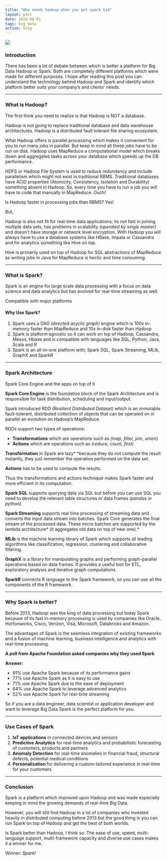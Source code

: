 ```yaml
---
title: "Who needs hadoop when you got spark kid"
layout: post
date: 2018-08-01
tags: big data
active: blog
---
```


![](https://cdn-images-1.medium.com/max/800/1*werWYHBM-6yVwRlMQat1aQ.jpeg)

### Introduction

There has been a lot of debate between which is better a platform for Big Data
Hadoop or Spark. Both are completely different platforms which were made for
different purposes. I hope after reading this post you can understand the
technology behind Hadoop and Spark and identify which platform better suits your
company’s and clients’ needs.

*****

### What is Hadoop?

The first think you need to realize is that Hadoop is NOT a database.

Hadoop is not going to replace traditional database and data warehouse
architectures. Hadoop is a distributed fault tolerant file sharing ecosystem.

What Hadoop offers is parallel processing which makes it convenient for you to
run many jobs in parallel. But keep in mind all these jobs have to be run on
disk. Hadoop uses MapReduce a computational model which breaks down and
aggregates tasks across your database which speeds up the DB performance.

HDFS or Hadoop File System is used to reduce redundancy and include parallelism
which might not exist in traditional RBMS. Traditional databases have ACID
properties (Atomicity, Consistency, Isolation and Durability) something absent
in Hadoop. So, every time you have to run a job you will have to code that
manually in MapReduce. Ouch!

Is Hadoop faster in processing jobs than RBMS? Yes!

But,

Hadoop is also not fit for real-time data applications; its not fast in joining
multiple data sets, has problems in scalability *(operated by single master)*
and doesn't have storage or network level encryption. With Hadoop you will
always have to use a database systems like HBase, Impala or Cassandra and for
analytics something like Hive on top.

Hive is primarily used on top of Hadoop for SQL abstractions of MapReduce as
writing jobs in Java for MapReduce is hectic and time consuming.

*****

### What is Spark?

Spark is an engine for large scale data processing with a focus on data science
and data analytics but has evolved for real-time streaming as well.

<span class="figcaption_hack">Compatible with major platforms</span>

#### Why Use Spark?

1.  Spark uses a DAG *(directed acyclic graph)* engine which is 100x in-memory
faster than MapReduce and 10x in-disk faster than Hadoop
1.  Spark is platform agnostic so it can work on top of Hadoop, Cassandra, Mesos,
Hbase and is compatible with languages like SQL, Python, Java, Scala and R
1.  Spark is an all-in-one platform with; Spark SQL, Spark Streaming, MLib, GraphX
and SparkR

*****

### Spark Architecture

<span class="figcaption_hack">Spark Core Engine and the apps on top of it</span>

**Spark Core Engine** is the foundation block of the Spark Architecture and is
responsible for task distribution, scheduling and input/output.

Spark introduced RDD *(Resilient Distributed Dataset)* which is an immutable
fault-tolerant, distributed collection of objects that can be operated on in
parallel an evolution on Hadoop’s MapReduce.

RDDs support two types of operations:

* **Transformations** which are operations such as *(map, filter, join, union)*
* **Actions** which are operations such as *(reduce, count, first)*

**Transformation** in Spark are lazy* *because they do not compute the result
instantly, they just remember the operation performed on the data set.

**Actions** has to be used to compute the results.

Thus the transformations and actions technique makes Spark faster and more
efficient in its computation.

**Spark SQL** supports querying data via SQL but before you can use SQL you need
to develop the relevant table structures or data frames *(pandas in python).*

**Spark Streaming** supports real time processing of streaming data and converts
the input data stream into batches. Spark Core generates the final stream of the
processed data. These micro batches are supported by the lambda architecture*
(it aggregates old data on top of new one).*

**MLib** is the machine learning library of Spark which supports all leading
algorithms like classification, regression, clustering and collaborative
filtering.

**GraphX** is a library for manipulating graphs and performing graph-parallel
operations based on data frames. It provides a useful tool for ETL, exploratory
analysis and iterative graph computations.

**SparkR** connects R language to the Spark framework, so you can use all the
components of the R framework.

*****

### Why Spark is better?

Before 2013, Hadoop was the king of data processing but today Spark because of
its fast in-memory processing is used by companies like Oracle, Hortonworks,
Cisco, Verizon, Visa, Microsoft, Databricks and Amazon.

The advantages of Spark is the seamless integration of existing frameworks and a
fusion of machine learning, business intelligence and analytics with real-time
processing.

**A poll from Apache Foundation asked companies why they used Spark**

**Answer:**

* 91% use Apache Spark because of its performance gains
* 77% use Apache Spark as it is easy to use
* 71% use Apache Spark due to the ease of deployment
* 64% use Apache Spark to leverage advanced analytics
* 52% use Apache Spark for real-time streaming

So if you are a data engineer, data scientist or application developer and want
to leverage Big Data Spark is the perfect platform for you.

*****

### Use Cases of Spark

1.  **IoT applications** in connected devices and sensors
1.  **Predictive Analytics** for real-time analytics and probabilistic forecasting
of customers, products and partners
1.  **Anomaly Detection** for real-time anomalies in financial fraud, structural
defects, potential medical conditions
1.  **Personalization** for delivering a custom-tailored experience in real-time for
your customers

*****

### Conclusion

Spark is a platform which improved upon Hadoop and was made especially keeping
in mind the growing demands of real-time Big Data.

However, you will still find Hadoop in a lot of companies who invested heavily
in distributed computing before 2013 but the good thing is you can run Spark on
top of Hadoop and get the best of both worlds.

Is Spark better than Hadoop, I think so. The ease of use, speed, multi-language
support, multi-framework capacity and diverse use cases makes it a winner for
me.

Winner: *Spark!*


